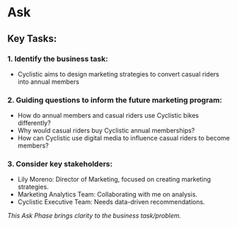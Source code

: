 # Ask
## Key Tasks: 
### 1. Identify the business task: 
- Cyclistic aims to design marketing strategies to convert casual riders into annual members

### 2. Guiding questions to inform the future marketing program: 
- How do annual members and casual riders use Cyclistic bikes differently?
- Why would casual riders buy Cyclistic annual memberships?
- How can Cyclistic use digital media to influence casual riders to become members?

### 3. Consider key stakeholders:
- Lily Moreno: Director of Marketing, focused on creating marketing strategies.
- Marketing Analytics Team: Collaborating with me on analysis.
- Cyclistic Executive Team: Needs data-driven recommendations.

*This Ask Phase brings clarity to the business task/problem.* 

